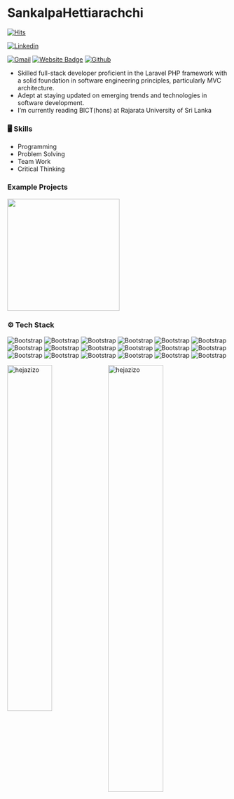 # SankalpaHettiarachchi

[![Hits](https://hits.seeyoufarm.com/api/count/incr/badge.svg?url=https%3A%2F%2Fgithub.com%2Fhejazizo%2Fhejazizo&count_bg=%2379C83D&title_bg=%23555555&icon=&icon_color=%23E7E7E7&title=Profile+Views&edge_flat=false)](https://hits.seeyoufarm.com)

[![Linkedin](https://img.shields.io/badge/-LinkedIn-blue?style=flat&logo=Linkedin&logoColor=white)](https://www.linkedin.com/in/linkedin.com/in/sankalpa-hettiarachchi-130867231/)

[![Gmail](https://img.shields.io/badge/-Gmail-c14438?style=flat&logo=Gmail&logoColor=white)](mailto:sankalpa.isurukala17@gmail.com)
[![Website Badge](https://img.shields.io/badge/-Website-c14438?style=flat&logo=Google-Chrome&logoColor=white&link=https://pytopia.ai)](https://pytopia.ai)
[![Github](https://img.shields.io/github/followers/hejazizo?label=Follow&style=social)](https://github.com/hejazizo)

-  Skilled full-stack developer proficient in the Laravel PHP framework with a solid foundation in 
    software engineering principles, particularly MVC architecture.
-  Adept at staying updated on emerging trends and technologies in software development. 
-  I’m currently reading BICT(hons) at Rajarata University of Sri Lanka 



### 🖥 Skills

- Programming
- Problem Solving
- Team Work
- Critical Thinking

### Example Projects
<img src='' width='256'>

### ⚙️ Tech Stack

![Bootstrap](https://img.shields.io/badge/-MVC%20-05122A?style=flat-square&logo=MVC&color=353535) ![Bootstrap](https://img.shields.io/badge/-OOP-05122A?style=flat-square&logo=OOP&color=353535) ![Bootstrap](https://img.shields.io/badge/-PHP-05122A?style=flat-square&logo=PHP&color=353535) ![Bootstrap](https://img.shields.io/badge/-Laravel-05122A?style=flat-square&logo=Laravel&color=353535) ![Bootstrap](https://img.shields.io/badge/-Python-05122A?style=flat-square&logo=Python&color=353535) ![Bootstrap](https://img.shields.io/badge/-Bootstrap-05122A?style=flat-square&logo=Bootstrap&color=353535) ![Bootstrap](https://img.shields.io/badge/-JavaScript-05122A?style=flat-square&logo=JavaScript&color=353535) ![Bootstrap](https://img.shields.io/badge/-HTML-05122A?style=flat-square&logo=HTML&color=353535) ![Bootstrap](https://img.shields.io/badge/-CSS-05122A?style=flat-square&logo=CSS&color=353535) ![Bootstrap](https://img.shields.io/badge/-AWS-05122A?style=flat-square&logo=AWS&color=353535) ![Bootstrap](https://img.shields.io/badge/-Cpanel-05122A?style=flat-square&logo=Cpanel&color=353535) ![Bootstrap](https://img.shields.io/badge/-Google%20Cloud%20Console-05122A?style=flat-square&logo=Google-Cloud-Console&color=353535) ![Bootstrap](https://img.shields.io/badge/-MongoDB-05122A?style=flat-square&logo=MongoDB&color=353535) ![Bootstrap](https://img.shields.io/badge/-MySQL-05122A?style=flat-square&logo=MySQL&color=353535) ![Bootstrap](https://img.shields.io/badge/-Visual%20Studio%20Code-05122A?style=flat-square&logo=Visual-Studio-Code&color=353535) ![Bootstrap](https://img.shields.io/badge/-Xampp-05122A?style=flat-square&logo=Xampp&color=353535) ![Bootstrap](https://img.shields.io/badge/-Postman-05122A?style=flat-square&logo=Postman&color=353535) ![Bootstrap](https://img.shields.io/badge/-Canva-05122A?style=flat-square&logo=Canva&color=353535)

<div>
  <img width="45%" align="left" src="https://github-readme-stats.vercel.app/api/top-langs?username=hejazizo&show_icons=true&locale=en&layout=compact" alt="hejazizo" />
  <img width="50%"  src="https://github-readme-streak-stats.herokuapp.com/?user=hejazizo&" alt="hejazizo" />
</div>


